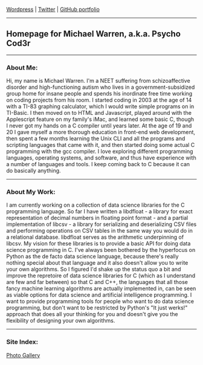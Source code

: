 [Wordpress](https://psychocod3r.wordpress.com/) | [Twitter](https://twitter.com/PCod3r) | [GitHub portfolio](https://github.com/PsychoCod3r)

---------------------------------------------------------------------------

## Homepage for Michael Warren, a.k.a. Psycho Cod3r

---------------------------------------------------------------------------

### About Me:

Hi, my name is Michael Warren. I'm a NEET suffering from schizoaffective disorder and high-functioning autism who lives in a government-subsidized group home for insane people and spends his inordinate free time working on coding projects from his room. I started coding in 2003 at the age of 14 with a TI-83 graphing calculator, which I would write simple programs on in TI-Basic. I then moved on to HTML and Javascript, played around with the Applescript feature on my family's iMac, and learned some basic C, though I never got my hands on a C compiler until years later. At the age of 19 and 20 I gave myself a more thorough education in front-end web development, then spent a few months learning the Unix CLI and all the programs and scripting languages that came with it, and then started doing some actual C programming with the gcc compiler. I love exploring different programming languages, operating systems, and software, and thus have experience with a number of languages and tools. I keep coming back to C because it can do basically anything.

---------------------------------------------------------------------------

### About My Work:

I am currently working on a collection of data science libraries for the C programming language. So far I have written a libdfloat - a library for exact representation of decimal numbers in floating point format - and a partial implementation of libcsv - a library for serializing and deserializing CSV files and performing operations on CSV tables in the same way you would do in a relational database. libdfloat serves as the arithmetic underpinning of libcsv. My vision for these libraries is to provide a basic API for doing data science programming in C. I've always been bothered by the hyperfocus on Python as the de facto data science language, because there's really nothing special about that language and it also doesn't allow you to write your own algorithms. So I figured I'd shake up the status quo a bit and improve the repretoire of data science libraries for C (which as I understand are few and far between) so that C and C++, the languages that all those fancy machine learning algorithms are actually implemented in, can be seen as viable options for data science and artificial intelligence programming. I want to provide programming tools for people who want to do data science programming, but don't want to be restricted by Python's "It just werks!" approach that does all your thinking for you and doesn't give you the flexibility of designing your own algorithms.

---------------------------------------------------------------------------

### Site Index:

[Photo Gallery](https://psychocod3r.github.io/gallery)
